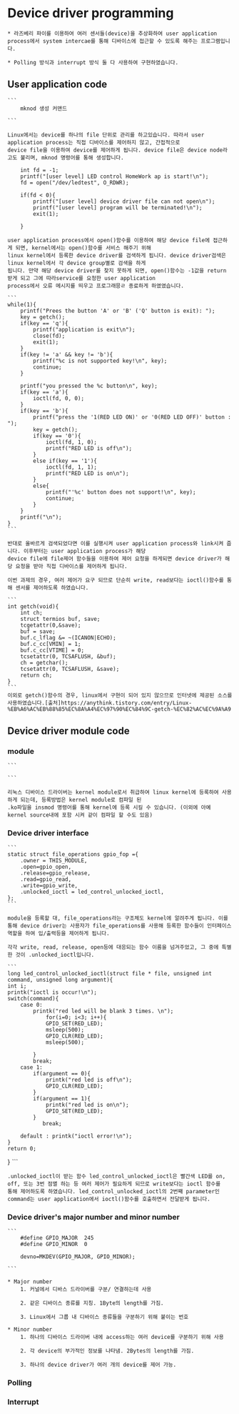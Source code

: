 # Device driver programming

	* 라즈베리 파이를 이용하여 여러 센서들(device)을 추상화하여 user application process에서 system intercae를 통해 디바이스에 접근할 수 있도록 해주는 프로그램입니다.
	
	* Polling 방식과 interrupt 방식 둘 다 사용하여 구현하였습니다.
	
	
## User application code

	```
		mknod 생성 커맨드
	
	```

	Linux에서는 device를 하나의 file 단위로 관리를 하고있습니다. 따라서 user application process는 직접 디바이스를 제어하지 않고, 간접적으로
	device file을 이용하여 device를 제어하게 됩니다. device file은 device node라고도 불리며, mknod 명령어를 통해 생성합니다.
	
```
	int fd = -1;
	printf("[user level] LED control HomeWork ap is start!\n");
	fd = open("/dev/ledtest", O_RDWR);

	if(fd < 0){
		printf("[user level] device driver file can not open\n");
		printf("[user level] program will be terminated!\n");
		exit(1);
	
	}
```
	
	
	user application process에서 open()함수를 이용하여 해당 device file에 접근하게 되면, kernel에서는 open()함수를 서비스 해주기 위해
	linux kernel에서 등록한 device driver를 검색하게 됩니다. device driver검색은 linux kernel에서 각 device group별로 검색을 하게
	됩니다. 만약 해당 device driver를 찾지 못하게 되면, open()함수는 -1값을 return 받게 되고 그에 따라service를 요청한 user application 
	process에서 오류 메시지를 띄우고 프로그래믕ㄹ 종료하게 하였였습니다.
	
	```
	while(1){
		printf("Prees the button 'A' or 'B' ('Q' button is exit): ");
		key = getch();
		if(key == 'q'){
			printf("application is exit\n");
			close(fd);
			exit(1);
		}
		if(key != 'a' && key != 'b'){
			printf("%c is not supported key!\n", key);
			continue;
		}
		
		printf("you pressed the %c button\n", key);
		if(key == 'a'){
			ioctl(fd, 0, 0);
		}
		if(key == 'b'){
			printf("press the '1(RED LED ON)' or '0(RED LED OFF)' button : ");
			key = getch();
			if(key == '0'){
				ioctl(fd, 1, 0);
				printf("RED LED is off\n");
			}
			else if(key == '1'){
				ioctl(fd, 1, 1);
				printf("RED LED is on\n");
			}
			else{
				printf("'%c' button does not support!\n", key);
				continue;
			}
		}
		printf("\n");
	}
	```
	
	반대로 올바르게 검색되었다면 이를 실행시켜 user application process와 link시켜 줍니다. 이후부터는 user application process가 해당
	device file에 file제어 함수들을 이용하여 제어 요청을 하게되면 device driver가 해당 요청을 받아 직접 디바이스를 제어하게 됩니다.
	
	이번 과제의 경우, 여러 제어가 요구 되므로 단순히 write, read보다는 ioctl()함수를 통해 센서를 제어하도록 하였습니다.
	
	```
	int getch(void){
		int ch;
		struct termios buf, save;
		tcgetattr(0,&save);
		buf = save;
		buf.c_lflag &= ~(ICANON|ECHO);
		buf.c_cc[VMIN] = 1;
		buf.c_cc[VTIME] = 0;
		tcsetattr(0, TCSAFLUSH, &buf);
		ch = getchar();
		tcsetattr(0, TCSAFLUSH, &save);
		return ch;
	}
	```
	이외로 getch()함수의 경우, linux에서 구현이 되어 있지 않으므로 인터넷에 제공된 소스를 사용하였습니다.[출처]https://anythink.tistory.com/entry/Linux-%EB%A6%AC%EB%88%85%EC%8A%A4%EC%97%90%EC%84%9C-getch-%EC%82%AC%EC%9A%A9

	
## Device driver module code	
	
### module
	
	```
	
	```
	
	리눅스 디바이스 드라이버는 kernel module로서 취급하여 linux kernel에 등록하여 사용하게 되는데, 등록방법은 kernel module로 컴파일 된 
	.ko파일을 insmod 명령어를 통해 kernel에 등록 시킬 수 있습니다. (이외에 아예 kernel source내에 포함 시켜 같이 컴파일 할 수도 있음)
	
### Device driver interface

	```
	static struct file_operations gpio_fop ={
		.owner = THIS_MODULE,
		.open=gpio_open, 
		.release=gpio_release,
		.read=gpio_read,
		.write=gpio_write,
		.unlocked_ioctl = led_control_unlocked_ioctl,	
	};
	```
	
	module을 등록할 대, file_operations라는 구조체도 kernel에 알려주게 됩니다. 이를 통해 device driver는 사용자가 file_operations를 사용해 등록한 함수들이 인터페이스
	역할을 하여 입/출력등을 제어하게 됩니다.
	
	각각 write, read, release, open등에 대응되는 함수 이름을 넘겨주었고, 그 중에 특별한 것이 .unlocked_ioctl입니다.
		
	```
	long led_control_unlocked_ioctl(struct file * file, unsigned int command, unsigned long argument){
	int i;
	printk("ioctl is occur!\n");
	switch(command){
		case 0:
			printk("red led will be blank 3 times. \n");
		       	for(i=0; i<3; i++){
				GPIO_SET(RED_LED);
				msleep(500);
				GPIO_CLR(RED_LED);
				msleep(500);

			}
			break;
		case 1:
			if(argument == 0){
				printk("red led is off\n");
				GPIO_CLR(RED_LED);
			}
			if(argument == 1){
				printk("red led is on\n");
				GPIO_SET(RED_LED);
			}
		       break;
		       
		default : printk("ioctl error!\n");
	}
	return 0;
}
	```
		
	.unlocked_ioctl이 받는 함수 led_control_unlocked_ioctl은 빨간색 LED를 on, off, 또는 3번 점멸 하는 등 여러 제어가 필요하게 되므로 write보다는 ioctl 함수를
	통해 제어하도록 하였습니다. led_control_unlocked_ioctl의 2번째 parameter인 command는 user application에서 ioctl()함수를 호출하면서 전달받게 됩니다.
	
	
	
	
### Device driver's major number and minor number
	
	```
		#define GPIO_MAJOR	245
		#define GPIO_MINOR	0
		
		devno=MKDEV(GPIO_MAJOR, GPIO_MINOR);
		
	```
	
	* Major number
		1. 커널에서 디바스 드라이버를 구분/ 연결하는데 사용
		
		2. 같은 디바이스 종류를 지칭. 1Byte의 length를 가짐.
		
		3. Linux에서 그룹 내 디바이스 종류들을 구분하기 위해 붙이는 번호
		
	* Minor number
		1. 하나의 디바이스 드라이버 내에 access하는 여러 device를 구분하기 위해 사용
		
		2. 각 device의 부가적인 정보를 나타냄. 2Bytes의 length를 가짐.
		
		3. 하나의 device driver가 여러 개의 device를 제어 가능.

### Polling

### Interrupt